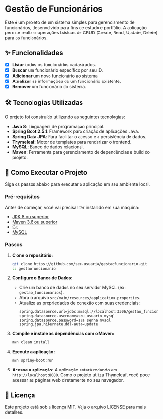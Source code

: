 # Gestão de Funcionários

Este é um projeto de um sistema simples para gerenciamento de funcionários, desenvolvido para fins de estudo e portfólio. A aplicação permite realizar operações básicas de CRUD (Create, Read, Update, Delete) para os funcionários.

## ✨ Funcionalidades

- [x] **Listar** todos os funcionários cadastrados.
- [x] **Buscar** um funcionário específico por seu ID.
- [x] **Adicionar** um novo funcionário ao sistema.
- [x] **Atualizar** as informações de um funcionário existente.
- [x] **Remover** um funcionário do sistema.

## 🛠️ Tecnologias Utilizadas

O projeto foi construído utilizando as seguintes tecnologias:

- **Java 8**: Linguagem de programação principal.
- **Spring Boot 2.5.1**: Framework para criação de aplicações Java.
- **Spring Data JPA**: Para facilitar o acesso e a persistência de dados.
- **Thymeleaf**: Motor de templates para renderizar o frontend.
- **MySQL**: Banco de dados relacional.
- **Maven**: Ferramenta para gerenciamento de dependências e build do projeto.

## 🚀 Como Executar o Projeto

Siga os passos abaixo para executar a aplicação em seu ambiente local.

### Pré-requisitos

Antes de começar, você vai precisar ter instalado em sua máquina:
- [JDK 8 ou superior](https://www.oracle.com/java/technologies/javase/javase-jdk8-downloads.html)
- [Maven 3.6 ou superior](https://maven.apache.org/download.cgi)
- [Git](https://git-scm.com/downloads)
- [MySQL](https://dev.mysql.com/downloads/installer/)

### Passos

1. **Clone o repositório:**
   ```bash
   git clone https://github.com/seu-usuario/gestaofuncionario.git
   cd gestaofuncionario
   ```

2. **Configure o Banco de Dados:**
   - Crie um banco de dados no seu servidor MySQL (ex: `gestao_funcionarios`).
   - Abra o arquivo `src/main/resources/application.properties`.
   - Atualize as propriedades de conexão com suas credenciais:
     ```properties
     spring.datasource.url=jdbc:mysql://localhost:3306/gestao_funcionarios
     spring.datasource.username=seu_usuario_mysql
     spring.datasource.password=sua_senha_mysql
     spring.jpa.hibernate.ddl-auto=update
     ```

3. **Compile e instale as dependências com o Maven:**
   ```bash
   mvn clean install
   ```

4. **Execute a aplicação:**
   ```bash
   mvn spring-boot:run
   ```

5. **Acesse a aplicação:**
   A aplicação estará rodando em `http://localhost:8080`. Como o projeto utiliza Thymeleaf, você pode acessar as páginas web diretamente no seu navegador.

## 📄 Licença

Este projeto está sob a licença MIT. Veja o arquivo LICENSE para mais detalhes.


 
